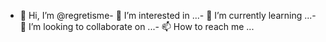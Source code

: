 - 👋 Hi, I’m @regretisme- 👀 I’m interested in ...- 🌱 I’m currently learning ...- 💞️ I’m looking to collaborate on ...- 📫 How to reach me ...<!---regretisme/regretisme is a ✨ special ✨ repository because its `README.md` (this file) appears on your GitHub profile.You can click the Preview link to take a look at your changes.--->
